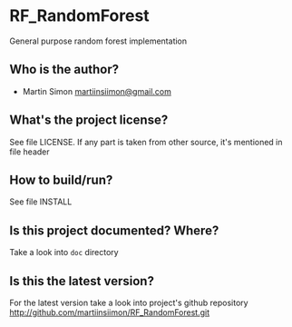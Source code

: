 RF_RandomForest
===============
General purpose random forest implementation

Who is the author?
------------------
 * Martin Simon <martiinsiimon@gmail.com>

What's the project license?
---------------------------
See file LICENSE. If any part is taken from other source, it's mentioned in file header

How to build/run?
-----------------
See file INSTALL

Is this project documented? Where?
----------------------------------
Take a look into `doc` directory

Is this the latest version?
---------------------------
For the latest version take a look into project's github repository http://github.com/martiinsiimon/RF_RandomForest.git
